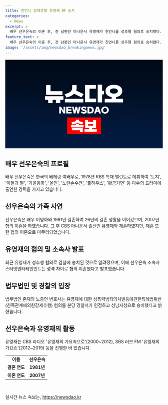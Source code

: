 ```yaml
---
title: 친언니 강제추행 유영재 檢 송치
categories:
  - News
excerpt: >
  배우 선우은숙의 이혼 후, 전 남편인 아나운서 유영재가 친언니를 성추행 혐의로 송치됐다. 선우은숙은 26년을 함께한 이영하와 협의 이혼한 뒤 유영재와 재혼했지만 이 또한 협의 이혼으로 끝났다. 두 사람의 소속사인 스타잇엔터테인먼트는 이혼을 성격 차이로 설명했다. 선우은숙은 토지, 가을동화, 노란손수건 등 다수의 드라마에 출연하며, 유영재는 라디오 DJ로 활동했다.
feature_text: >
  배우 선우은숙의 이혼 후, 전 남편인 아나운서 유영재가 친언니를 성추행 혐의로 송치됐다. 선우은숙은 26년을 함께한 이영하와 협의 이혼한 뒤 유영재와 재혼했지만 이 또한 협의 이혼으로 끝났다. 두 사람의 소속사인 스타잇엔터테인먼트는 이혼을 성격 차이로 설명했다. 선우은숙은 토지, 가을동화, 노란손수건 등 다수의 드라마에 출연하며, 유영재는 라디오 DJ로 활동했다.
image: '/assets/img/newsdao_breakingnews.jpg'
---
```


<p><img src="/assets/img/newsdao_breakingnews.jpg" alt="implanttips 속보" /></p>

<h2 data-ke-size="size26">배우 선우은숙의 프로필</h2>

<p data-ke-size="size16">배우 선우은숙은 한국의 베테랑 여배우로, 1978년 KBS 특채 탤런트로 데뷔하여 '토지', '아들과 딸', '가을동화', '올인', '노란손수건', '풀하우스', '황금가면' 등 다수의 드라마에 출연한 경력을 가지고 있습니다.</p>

<h2 data-ke-size="size26">선우은숙의 가족 사연</h2>

<p data-ke-size="size16">선우은숙은 배우 이영하와 1981년 결혼하여 26년의 결혼 생활을 이어갔으며, 2007년 협의 이혼을 하였습니다. 그 후 CBS 아나운서 출신인 유영재와 재혼하였지만, 재혼 또한 협의 이혼으로 마무리되었습니다.</p>

<h2 data-ke-size="size26">유영재의 혐의 및 소속사 발표</h2>

<p data-ke-size="size16">최근 유영재가 성추행 혐의로 검찰에 송치된 것으로 알려졌으며, 이에 선우은숙 소속사 스타잇엔터테인먼트는 성격 차이로 협의 이혼했다고 발표했습니다.</p>

<h2 data-ke-size="size26">법무법인 및 경찰의 입장</h2>

<p data-ke-size="size16">법무법인 존재의 노종언 변호사는 유영재에 대한 성폭력범죄의처벌등에관한특례법위반(친족관계에의한강제추행) 혐의를 분당 경찰서가 인정하고 성남지청으로 송치했다고 밝혔습니다.</p>

<h2 data-ke-size="size26">선우은숙과 유영재의 활동</h2>

<p data-ke-size="size16">유영재는 CBS 라디오 '유영재의 가요속으로'(2000~2012), SBS 러브 FM '유영재의 가요쇼'(2012~2019) 등을 진행한 바 있습니다.</p>

<table style="width: 50%;" data-ke-style="style15">
    <tbody>
        <tr>
            <td style="text-align: center; height: 17px;"><b>이름</b></td>
            <td style="text-align: center; height: 17px;"><b>선우은숙</b></td>
        </tr>
        <tr>
            <td style="text-align: center; height: 17px;"><b>결혼 연도</b></td>
            <td style="text-align: center; height: 17px;"><b>1981년</b></td>
        </tr>
        <tr>
            <td style="text-align: center; height: 17px;"><b>이혼 연도</b></td>
            <td style="text-align: center; height: 17px;"><b>2007년</b></td>
        </tr>
    </tbody>
</table>

<p data-ke-size="size16">&nbsp;</p>
실시간 뉴스 속보는, <a href="https://newsdao.kr" rel="dofollow">https://newsdao.kr</a>


